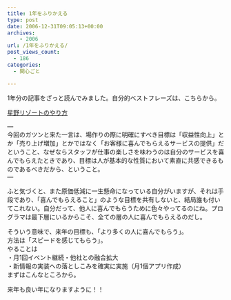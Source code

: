 ```yaml
---
title: 1年をふりかえる
type: post
date: 2006-12-31T09:05:13+00:00
archives:
    - 2006
url: /1年をふりかえる/
post_views_count:
  - 186
categories:
  - 関心ごと

---
```

1年分の記事をざっと読んでみました。自分的ベストフレーズは、こちらから。

<a href="https://www.programmers-office.ml/%e6%98%9f%e9%87%8e%e3%83%aa%e3%82%be%e3%83%bc%e3%83%88%e3%81%ae%e3%82%84%e3%82%8a%e6%96%b9/" target="_blank" rel="noopener noreferrer">星野リゾートのやり方</a>

&#8212;  
今回のガツンと来た一言は、場作りの際に明確にすべき目標は「収益性向上」とか「売り上げ増加」とかではなく「お客様に喜んでもらえるサービスの提供」だということ、なぜならスタッフが仕事の楽しさを味わうのは自分のサービスを喜んでもらえたときであり、目標は人が基本的な性質において素直に共感できるものであるべきだから、ということ。  
&#8212;

ふと気づくと、また原価低減に一生懸命になっている自分がいますが、それは手段であり、「喜んでもらえること」のような目標を共有しないと、結局誰も付いてこれない。自分だって、他人に喜んでもらうために色々やってるのにね。プログラマは最下層にいるからこそ、全ての層の人に喜んでもらえるのだし。

そういう意味で、来年の目標も、「より多くの人に喜んでもらう」。  
方法は「スピードを感じてもらう」。  
やることは  
・月1回イベント継続・他社との融合拡大  
・新情報の実装への落としこみを確実に実施（月1個アプリ作成）  
まずはこんなところから。

来年も良い年になりますように！！